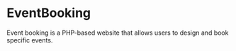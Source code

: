 # EventBooking
Event booking is a PHP-based website that allows users to design and book specific events.
